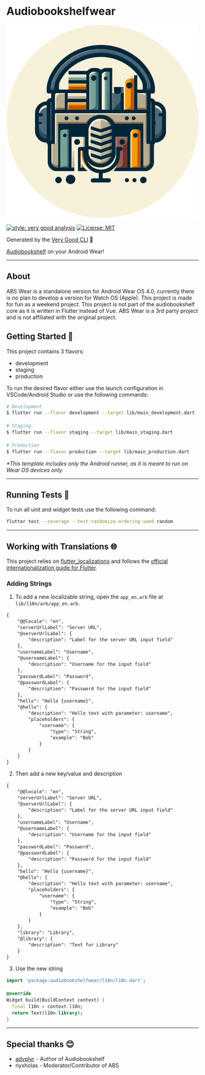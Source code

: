 # Audiobookshelfwear

![abswear_icon][abswear_icon]

[![style: very good analysis][very_good_analysis_badge]][very_good_analysis_link]
[![License: MIT][license_badge]][license_link]

Generated by the [Very Good CLI][very_good_cli_link] 🤖

[Audiobookshelf][abs_github_link]  on your Android Wear!

---

## About

ABS Wear is a standalone version for Android Wear OS 4.0, currently there is no plan to develop a version for Watch OS (Apple). This project is made for fun as a weekend project. This project is not part of the audiobookshelf core as it is written in Flutter instead of Vue. ABS Wear is a 3rd party project and is not affiliated with the original project.

## Getting Started 🚀

This project contains 3 flavors:

- development
- staging
- production

To run the desired flavor either use the launch configuration in VSCode/Android Studio or use the following commands:

```sh
# Development
$ flutter run --flavor development --target lib/main_development.dart

# Staging
$ flutter run --flavor staging --target lib/main_staging.dart

# Production
$ flutter run --flavor production --target lib/main_production.dart
```

_\*This template includes only the Android runner, as it is meant to run on Wear OS devices only._

---

## Running Tests 🧪

To run all unit and widget tests use the following command:

```sh
flutter test --coverage --test-randomize-ordering-seed random
```

---

## Working with Translations 🌐

This project relies on [flutter_localizations][flutter_localizations_link] and follows the [official internationalization guide for Flutter][internationalization_link].

### Adding Strings

1. To add a new localizable string, open the `app_en.arb` file at `lib/l10n/arb/app_en.arb`.

```arb
{
    "@@locale": "en",
    "serverUrlLabel": "Server URL",
    "@serverUrlLabel": {
        "description": "Label for the server URL input field"
    },
    "usernameLabel": "Username",
    "@usernameLabel": {
        "description": "Username for the input field"
    },
    "passwordLabel": "Password",
    "@passwordLabel": {
        "description": "Password for the input field"
    },
    "hello": "Hello {username}",
    "@hello": {
        "description": "Hello text with parameter: username",
        "placeholders": {
            "username": {
                "type": "String",
                "example": "Bob"
            }
        }
    }
}
```

2. Then add a new key/value and description

```arb
{
    "@@locale": "en",
    "serverUrlLabel": "Server URL",
    "@serverUrlLabel": {
        "description": "Label for the server URL input field"
    },
    "usernameLabel": "Username",
    "@usernameLabel": {
        "description": "Username for the input field"
    },
    "passwordLabel": "Password",
    "@passwordLabel": {
        "description": "Password for the input field"
    },
    "hello": "Hello {username}",
    "@hello": {
        "description": "Hello text with parameter: username",
        "placeholders": {
            "username": {
                "type": "String",
                "example": "Bob"
            }
        }
    },
    "library": "Library",
    "@library": {
        "description": "Text for Library"
    }
}
```

3. Use the new string

```dart
import 'package:audiobookshelfwear/l10n/l10n.dart';

@override
Widget build(BuildContext context) {
  final l10n = context.l10n;
  return Text(l10n.library);
}
```

---

## Special thanks 😊

- [advplyr][advplyr_github_link] - Author of Audiobookshelf
- nyxholas - Moderator/Contributor of ABS

[flutter_localizations_link]: https://api.flutter.dev/flutter/flutter_localizations/flutter_localizations-library.html
[internationalization_link]: https://flutter.dev/docs/development/accessibility-and-localization/internationalization
[license_badge]: https://img.shields.io/badge/license-MIT-blue.svg
[license_link]: https://opensource.org/licenses/MIT
[very_good_analysis_badge]: https://img.shields.io/badge/style-very_good_analysis-B22C89.svg
[very_good_analysis_link]: https://pub.dev/packages/very_good_analysis
[very_good_cli_link]: https://github.com/VeryGoodOpenSource/very_good_cli
[abs_github_link]: https://github.com/advplyr/audiobookshelf
[abswear_icon]: assets/static/ABSWear_round.png
[advplyr_github_link]: https://github.com/advplyr
